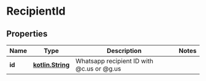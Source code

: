 # RecipientId

## Properties
Name | Type | Description | Notes
------------ | ------------- | ------------- | -------------
**id** | [**kotlin.String**](.md) | Whatsapp recipient ID with @c.us or @g.us | 
